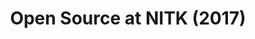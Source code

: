 ---
layout: post
title: "Open Source at NITK (2017)"
description: "My views on growth of Open Source"
tags: 
- Open Source
- Software Engineering
banner: https://media-exp1.licdn.com/dms/image/C5612AQEpHXxvPmAjgw/article-cover_image-shrink_423_752/0?e=1600905600&v=beta&t=pK7GXj1cr8dikhI706MHZJca3oM8K4p4pXNx7tPi_z4
external: 
    link: https://www.linkedin.com/pulse/hacktoberfest-2k17-open-source-nitk-surathkal-salman-shah/
category:
- Experience
---